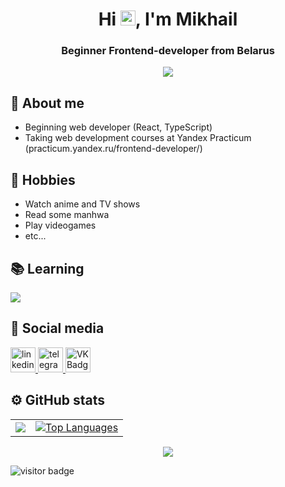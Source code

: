 
<h1 align="center">Hi <img src='https://qpluspicture.oss-cn-beijing.aliyuncs.com/6LjjQA/Hi.gif' alt='Hi' width="24"/>, I'm Mikhail</h1>
<h3 align="center">Beginner Frontend-developer from Belarus</h3>

<div align="center">
<img src="https://i.pinimg.com/originals/a0/70/7d/a0707d977bccdce919e8a380ca92d139.gif">
</div>

## 💬 About me
- Beginning web developer (React, TypeScript)
- Taking web development courses at Yandex Practicum (practicum.yandex.ru/frontend-developer/)

## 📅 Hobbies
- Watch anime and TV shows
- Read some manhwa
- Play videogames
- etc...

## 📚 Learning
<p>
    <a href="https://skillicons.dev">
      <img src="https://skillicons.dev/icons?i=react,redux,js,ts,html,css,sass,webpack,babel,git,bash,postman,gulp,pug,figma,discord,vscode" />
    </a>
  </p>

## 📱 Social media
<div id="badges">
    <a href="https://www.linkedin.com/in/mikhail-shukanov-842243308/" target="_blank">
      <img src="https://cdn-icons-png.flaticon.com/512/2504/2504799.png" width="40" height="40" alt="linkedin" />
    </a>
    <a href="https://t.me/shizzzx" target="_blank">
      <img src="https://cdn-icons-png.flaticon.com/512/2111/2111646.png" width="40" height="40" alt="telegram group" />
    </a>
    <a href="https://www.instagram.com/etternall.forgotten/" target="_blank">
      <img src="https://cdn-icons-png.flaticon.com/512/3955/3955024.png" width="40" height="40" alt="VK Badge"/>
    </a>
  </div>

## ⚙️ GitHub stats
<table>
  <tr>
    <td>
       <a href="https://github-readme-stats.vercel.app/api?username=sh1yuu&theme=vue-dark&show_icons=true&hide_border=true&count_private=true"></a>
      <a href="http://www.github.com/sh1yuu"><img src="https://github-readme-streak-stats.herokuapp.com/?user=sh1yuu&stroke=ffffff&background=1c1917&ring=0891b2&fire=0891b2&currStreakNum=ffffff&currStreakLabel=0891b2&sideNums=ffffff&sideLabels=ffffff&dates=ffffff&hide_border=true" /></a>
    </td>
    <td>
      <a href="https://github.com/sh1yuu" align="left"><img src="https://github-readme-stats.vercel.app/api/top-langs/?username=sh1yuu&langs_count=10&title_color=0891b2&text_color=ffffff&icon_color=0891b2&bg_color=1c1917&hide_border=true&locale=en&custom_title=Top%20%Languages" alt="Top Languages" /></a>
    </td>
  </tr>
</table>

<div align="center">
<img src="https://i.pinimg.com/originals/89/b2/2e/89b22ed50509f67e538bbfdd5f6b6dbe.gif">
</div>

![visitor badge](https://visitor-badge.laobi.icu/badge?page_id=sh1yuu.visitor-badge&left_text=My%20Page%20Visitors)
